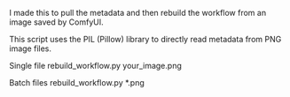 I made this to pull the metadata and then rebuild the workflow from an image saved by ComfyUI.

This script uses the PIL (Pillow) library to directly read metadata from PNG image files.

Single file 
rebuild_workflow.py your_image.png

Batch files 
rebuild_workflow.py *.png
